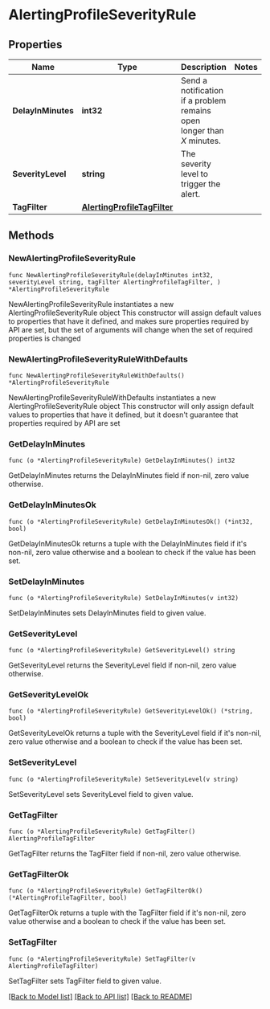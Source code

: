 # AlertingProfileSeverityRule

## Properties

Name | Type | Description | Notes
------------ | ------------- | ------------- | -------------
**DelayInMinutes** | **int32** | Send a notification if a problem remains open longer than *X* minutes. | 
**SeverityLevel** | **string** | The severity level to trigger the alert. | 
**TagFilter** | [**AlertingProfileTagFilter**](AlertingProfileTagFilter.md) |  | 

## Methods

### NewAlertingProfileSeverityRule

`func NewAlertingProfileSeverityRule(delayInMinutes int32, severityLevel string, tagFilter AlertingProfileTagFilter, ) *AlertingProfileSeverityRule`

NewAlertingProfileSeverityRule instantiates a new AlertingProfileSeverityRule object
This constructor will assign default values to properties that have it defined,
and makes sure properties required by API are set, but the set of arguments
will change when the set of required properties is changed

### NewAlertingProfileSeverityRuleWithDefaults

`func NewAlertingProfileSeverityRuleWithDefaults() *AlertingProfileSeverityRule`

NewAlertingProfileSeverityRuleWithDefaults instantiates a new AlertingProfileSeverityRule object
This constructor will only assign default values to properties that have it defined,
but it doesn't guarantee that properties required by API are set

### GetDelayInMinutes

`func (o *AlertingProfileSeverityRule) GetDelayInMinutes() int32`

GetDelayInMinutes returns the DelayInMinutes field if non-nil, zero value otherwise.

### GetDelayInMinutesOk

`func (o *AlertingProfileSeverityRule) GetDelayInMinutesOk() (*int32, bool)`

GetDelayInMinutesOk returns a tuple with the DelayInMinutes field if it's non-nil, zero value otherwise
and a boolean to check if the value has been set.

### SetDelayInMinutes

`func (o *AlertingProfileSeverityRule) SetDelayInMinutes(v int32)`

SetDelayInMinutes sets DelayInMinutes field to given value.


### GetSeverityLevel

`func (o *AlertingProfileSeverityRule) GetSeverityLevel() string`

GetSeverityLevel returns the SeverityLevel field if non-nil, zero value otherwise.

### GetSeverityLevelOk

`func (o *AlertingProfileSeverityRule) GetSeverityLevelOk() (*string, bool)`

GetSeverityLevelOk returns a tuple with the SeverityLevel field if it's non-nil, zero value otherwise
and a boolean to check if the value has been set.

### SetSeverityLevel

`func (o *AlertingProfileSeverityRule) SetSeverityLevel(v string)`

SetSeverityLevel sets SeverityLevel field to given value.


### GetTagFilter

`func (o *AlertingProfileSeverityRule) GetTagFilter() AlertingProfileTagFilter`

GetTagFilter returns the TagFilter field if non-nil, zero value otherwise.

### GetTagFilterOk

`func (o *AlertingProfileSeverityRule) GetTagFilterOk() (*AlertingProfileTagFilter, bool)`

GetTagFilterOk returns a tuple with the TagFilter field if it's non-nil, zero value otherwise
and a boolean to check if the value has been set.

### SetTagFilter

`func (o *AlertingProfileSeverityRule) SetTagFilter(v AlertingProfileTagFilter)`

SetTagFilter sets TagFilter field to given value.



[[Back to Model list]](../README.md#documentation-for-models) [[Back to API list]](../README.md#documentation-for-api-endpoints) [[Back to README]](../README.md)


